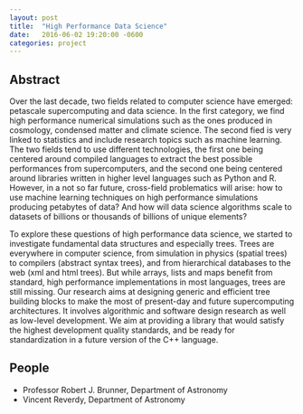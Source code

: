 ```yaml
---
layout: post
title:  "High Performance Data Science"
date:   2016-06-02 19:20:00 -0600
categories: project
---
```


## Abstract

Over the last decade, two fields related to computer science have emerged: petascale supercomputing and data science. In the first category, we find high performance numerical simulations such as the ones produced in cosmology, condensed matter and climate science. The second fied is very linked to statistics and include research topics such as machine learning. The two fields tend to use different technologies, the first one being centered around compiled languages to extract the best possible performances from supercomputers, and the second one being centered around libraries written in higher level languages such as Python and R. However, in a not so far future, cross-field problematics will arise: how to use machine learning techniques on high performance simulations producing petabytes of data? And how will data science algorithms scale to datasets of billions or thousands of billions of unique elements?

To explore these questions of high performance data science, we started to investigate fundamental data structures and especially trees. Trees are everywhere in computer science, from simulation in physics (spatial trees) to compilers (abstract syntax trees), and from hierarchical databases to the web (xml and html trees). But while arrays, lists and maps benefit from standard, high performance implementations in most languages, trees are still missing. Our research aims at designing generic and efficient tree building blocks to make the most of present-day and future supercomputing architectures. It involves algorithmic and software design research as well as low-level development. We aim at providing a library that would satisfy the highest development quality standards, and be ready for standardization in a future version of the C++ language.

## People

* Professor Robert J. Brunner, Department of Astronomy 
* Vincent Reverdy, Department of Astronomy
